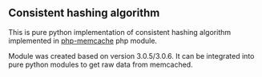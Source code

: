 ## Consistent hashing algorithm
This is pure python implementation of consistent hashing algorithm implemented in [php-memcache](http://pecl.php.net/package/memcache) php module.

Module was created based on version 3.0.5/3.0.6. It can be integrated into pure python modules to get raw data from memcached.
